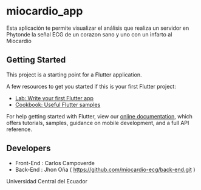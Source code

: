 # miocardio_app

Esta aplicación te permite visualizar el análisis que realiza un servidor en Phytonde la señal ECG de un corazon sano y uno con un infarto al Miocardio

## Getting Started

This project is a starting point for a Flutter application.

A few resources to get you started if this is your first Flutter project:

- [Lab: Write your first Flutter app](https://flutter.dev/docs/get-started/codelab)
- [Cookbook: Useful Flutter samples](https://flutter.dev/docs/cookbook)

For help getting started with Flutter, view our
[online documentation](https://flutter.dev/docs), which offers tutorials,
samples, guidance on mobile development, and a full API reference.

## Developers

  - Front-End : Carlos Campoverde
  - Back-End  : Jhon Oña  ( https://github.com/miocardio-ecg/back-end.git )
  
Universidad Central del Ecuador
